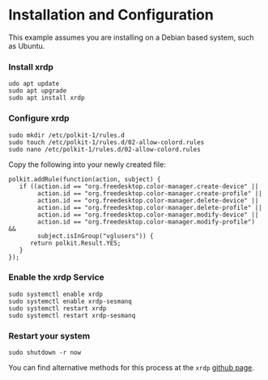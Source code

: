 # Installation and Configuration

This example assumes you are installing on a Debian based system, such as Ubuntu.&#x20;

### Install xrdp

```
udo apt update
sudo apt upgrade
sudo apt install xrdp
```

### Configure xrdp

```
sudo mkdir /etc/polkit-1/rules.d
sudo touch /etc/polkit-1/rules.d/02-allow-colord.rules
sudo nano /etc/polkit-1/rules.d/02-allow-colord.rules
```

Copy the following into your newly created file:

```
polkit.addRule(function(action, subject) {
   if ((action.id == "org.freedesktop.color-manager.create-device" ||
        action.id == "org.freedesktop.color-manager.create-profile" ||
        action.id == "org.freedesktop.color-manager.delete-device" ||
        action.id == "org.freedesktop.color-manager.delete-profile" ||
        action.id == "org.freedesktop.color-manager.modify-device" ||
        action.id == "org.freedesktop.color-manager.modify-profile") &&
        subject.isInGroup("vglusers")) {
      return polkit.Result.YES;
   }
});
```

### Enable the xrdp Service

```
sudo systemctl enable xrdp
sudo systemctl enable xrdp-sesmanq
sudo systemctl restart xrdp
sudo systemctl restart xrdp-sesmanq
```

### Restart your system

```
sudo shutdown -r now
```



You can find alternative methods for this process at the `xrdp` [github page](https://github.com/neutrinolabs/xrdp).
